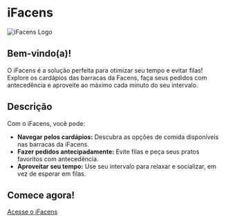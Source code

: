 # iFacens

![iFacens Logo](https://amethyst-fantastic-halibut-830.mypinata.cloud/ipfs/bafkreigjrfpotoaghn74hqbrgo355arqtfr7zcr6ily27g2tanqsiumahm)

## Bem-vindo(a)!

O iFacens é a solução perfeita para otimizar seu tempo e evitar filas! Explore os cardápios das barracas da Facens, faça seus pedidos com antecedência e aproveite ao máximo cada minuto do seu intervalo.

## Descrição

Com o iFacens, você pode:

*   **Navegar pelos cardápios:** Descubra as opções de comida disponíveis nas barracas da iFacens.
*   **Fazer pedidos antecipadamente:** Evite filas e peça seus pratos favoritos com antecedência.
*   **Aproveitar seu tempo:** Use seu intervalo para relaxar e socializar, em vez de esperar em filas.

## Comece agora!

[Acesse o iFacens](https://ifacens.vercel.app)